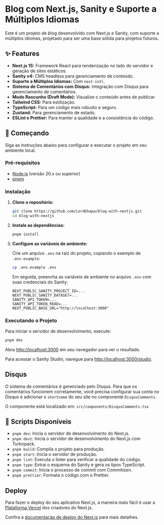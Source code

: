 # Blog com Next.js, Sanity e Suporte a Múltiplos Idiomas

Este é um projeto de blog desenvolvido com Next.js e Sanity, com suporte a múltiplos idiomas, projetado para ser uma base sólida para projetos futuros.

## ✨ Features

- **Next.js 15:** Framework React para renderização no lado do servidor e geração de sites estáticos.
- **Sanity v4:** CMS headless para gerenciamento de conteúdo.
- **Suporte a Múltiplos Idiomas:** Com `next-intl`.
- **Sistema de Comentários com Disqus:** Integração com Disqus para gerenciamento de comentários.
- **Modo Rascunho (Draft Mode):** Visualize o conteúdo antes de publicar.
- **Tailwind CSS:** Para estilização.
- **TypeScript:** Para um código mais robusto e seguro.
- **Zustand:** Para gerenciamento de estado.
- **ESLint e Prettier:** Para manter a qualidade e a consistência do código.

## 🚀 Começando

Siga as instruções abaixo para configurar e executar o projeto em seu ambiente local.

### Pré-requisitos

- [Node.js](https://nodejs.org/en/) (versão 20.x ou superior)
- [pnpm](https://pnpm.io/installation)

### Instalação

1. **Clone o repositório:**

   ```bash
   git clone https://github.com/LordGhapa/blog-with-nextjs.git
   cd blog-with-nextjs
   ```

2. **Instale as dependências:**

   ```bash
   pnpm install
   ```

3. **Configure as variáveis de ambiente:**

   Crie um arquivo `.env` na raiz do projeto, copiando o exemplo de `.env.example`:

   ```bash
   cp .env.example .env
   ```

   Em seguida, preencha as variáveis de ambiente no arquivo `.env` com suas credenciais do Sanity:

   ```
   NEXT_PUBLIC_SANITY_PROJECT_ID=...
   NEXT_PUBLIC_SANITY_DATASET=...
   SANITY_API_TOKEN=...
   SANITY_API_TOKEN_READ=...
   NEXT_PUBLIC_BASE_URL="http://localhost:3000"
   ```

### Executando o Projeto

Para iniciar o servidor de desenvolvimento, execute:

```bash
pnpm dev
```

Abra [http://localhost:3000](http://localhost:3000) em seu navegador para ver o resultado.

Para acessar o Sanity Studio, navegue para [http://localhost:3000/studio](http://localhost:3000/studio).

##  Disqus

O sistema de comentários é gerenciado pelo Disqus. Para que os comentários funcionem corretamente, você precisa configurar sua conta no Disqus e adicionar o `shortname` do seu site no componente `DisqusComments`.

O componente está localizado em: `src/components/DisqusComments.tsx`

## 📜 Scripts Disponíveis

- `pnpm dev`: Inicia o servidor de desenvolvimento do Next.js.
- `pnpm devt`: Inicia o servidor de desenvolvimento do Next.js com Turbopack.
- `pnpm build`: Compila o projeto para produção.
- `pnpm start`: Inicia o servidor de produção.
- `pnpm lint`: Executa o linter para verificar a qualidade do código.
- `pnpm type`: Extrai o esquema do Sanity e gera os tipos TypeScript.
- `pnpm commit`: Inicia o processo de commit com Commitizen.
- `pnpm prettier`: Formata o código com o Prettier.

## Deploy

Para fazer o deploy do seu aplicativo Next.js, a maneira mais fácil é usar a [Plataforma Vercel](https://vercel.com/new?utm_medium=default-template&filter=next.js&utm_source=create-next-app&utm_campaign=create-next-app-readme) dos criadores do Next.js.

Confira a [documentação de deploy do Next.js](https://nextjs.org/docs/app/building-your-application/deploying) para mais detalhes.
